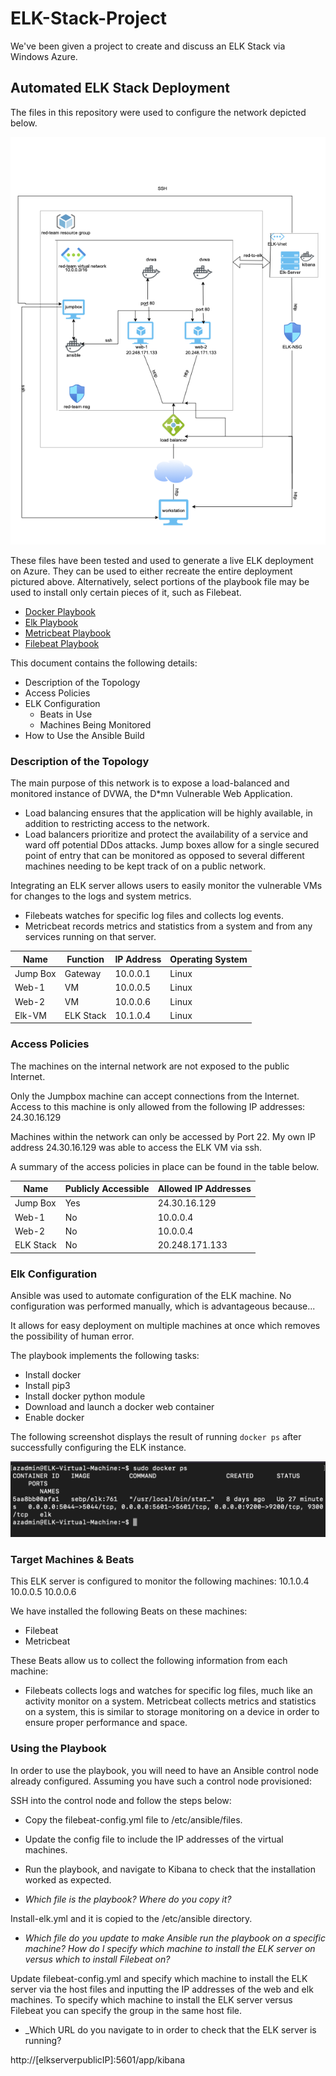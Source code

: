 # ELK-Stack-Project
We've been given a project to create and discuss an ELK Stack via Windows Azure.
## Automated ELK Stack Deployment

The files in this repository were used to configure the network depicted below.

<img src=Diagrams/Diagram.drawio.png>

These files have been tested and used to generate a live ELK deployment on Azure. They can be used to either recreate the entire deployment pictured above. Alternatively, select portions of the playbook file may be used to install only certain pieces of it, such as Filebeat.

  - [Docker Playbook](Ansible/install-docker.yml.txt)
  - [Elk Playbook](Ansible/Install-elk.yml.txt)
  - [Metricbeat Playbook](Ansible/install-metricbeat.yml.txt)
  - [Filebeat Playbook](Ansible/filebeat-playbook.yml.txt)

This document contains the following details:
- Description of the Topology
- Access Policies
- ELK Configuration
  - Beats in Use
  - Machines Being Monitored
- How to Use the Ansible Build


### Description of the Topology

The main purpose of this network is to expose a load-balanced and monitored instance of DVWA, the D*mn Vulnerable Web Application.

- Load balancing ensures that the application will be highly available, in addition to restricting access to the network.
- Load balancers prioritize and protect the availability of a service and ward off potential DDos attacks. Jump boxes allow for a single secured point of entry that can be monitored as opposed to several different machines needing to be kept track of on a public network. 

Integrating an ELK server allows users to easily monitor the vulnerable VMs for changes to the logs and system metrics.
- Filebeats watches for specific log files and collects log events.
- Metricbeat records metrics and statistics from a system and from any services running on that server.

| Name     | Function | IP Address | Operating System |
|----------|----------|------------|------------------|
| Jump Box | Gateway  |  10.0.0.1  | Linux            |
| Web-1    | VM       |  10.0.0.5  | Linux            |
| Web-2    | VM       |  10.0.0.6  | Linux            |
| Elk-VM   | ELK Stack|  10.1.0.4  | Linux            |

### Access Policies

The machines on the internal network are not exposed to the public Internet. 

Only the Jumpbox machine can accept connections from the Internet. Access to this machine is only allowed from the following IP addresses:
 24.30.16.129

Machines within the network can only be accessed by Port 22.
My own IP address 24.30.16.129 was able to access the ELK VM via ssh.

A summary of the access policies in place can be found in the table below.

| Name     | Publicly Accessible | Allowed IP Addresses |
|----------|---------------------|----------------------|
| Jump Box |   Yes               | 24.30.16.129         |
|  Web-1   |   No                |   10.0.0.4           |
|  Web-2   |   No                |   10.0.0.4           |
| ELK Stack|   No                | 20.248.171.133       |

### Elk Configuration

Ansible was used to automate configuration of the ELK machine. No configuration was performed manually, which is advantageous because...

It allows for easy deployment on multiple machines at once which removes the possibility of human error.

The playbook implements the following tasks:
- Install docker
- Install pip3
- Install docker python module
- Download and launch a docker web container
- Enable docker

The following screenshot displays the result of running `docker ps` after successfully configuring the ELK instance.

<img src=Diagrams/sudo-docker-ps.png>

### Target Machines & Beats
This ELK server is configured to monitor the following machines:
10.1.0.4
10.0.0.5
10.0.0.6

We have installed the following Beats on these machines:
- Filebeat
- Metricbeat

These Beats allow us to collect the following information from each machine:
- Filebeats collects logs and watches for specific log files, much like an activity monitor on a system. Metricbeat collects metrics and statistics on a system, this is similar to storage monitoring on a device in order to ensure proper performance and space.

### Using the Playbook
In order to use the playbook, you will need to have an Ansible control node already configured. Assuming you have such a control node provisioned: 

SSH into the control node and follow the steps below:
- Copy the filebeat-config.yml file to /etc/ansible/files.
- Update the config file to include the IP addresses of the virtual machines.
- Run the playbook, and navigate to Kibana to check that the installation worked as expected.

- _Which file is the playbook? Where do you copy it?_

Install-elk.yml and it is copied to the /etc/ansible directory.

- _Which file do you update to make Ansible run the playbook on a specific machine? How do I specify which machine to install the ELK server on versus which to install Filebeat on?_

Update filebeat-config.yml and specify which machine to install the ELK server via the host files and inputting the IP addresses of the web and elk machines. To specify which machine to install the ELK server versus Filebeat you can specify the group in the same host file.

- _Which URL do you navigate to in order to check that the ELK server is running?

http://[elkserverpublicIP]:5601/app/kibana
